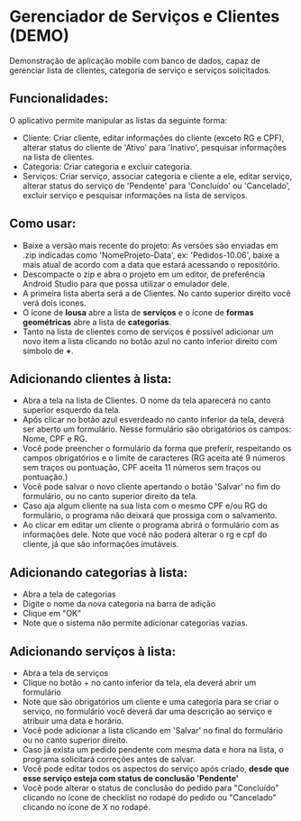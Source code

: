 # Gerenciador de Serviços e Clientes (DEMO)
Demonstração de aplicação mobile com banco de dados, capaz de gerenciar lista de clientes, categoria de serviço e serviços solicitados.

## Funcionalidades:
O aplicativo permite manipular as listas da seguinte forma:
  * Cliente: Criar cliente, editar informações do cliente (exceto RG e CPF), alterar status do cliente de 'Ativo' para 'Inativo', pesquisar informações na lista de clientes.
  * Categoria: Criar categoria e excluir categoria.
  * Serviços: Criar serviço, associar categoria e cliente a ele, editar serviço, alterar status do serviço de 'Pendente' para 'Concluído' ou 'Cancelado', excluir serviço e pesquisar informações na lista de serviços.

## Como usar:
* Baixe a versão mais recente do projeto: As versões são enviadas em .zip indicadas como 'NomeProjeto-Data', ex: 'Pedidos-10.06', baixe a mais atual de acordo com a data que estará acessando o repositório.
* Descompacte o zip e abra o projeto em um editor, de preferência Android Studio para que possa utilizar o emulador dele.
* A primeira lista aberta será a de Clientes. No canto superior direito você verá dois icones.
* O ícone de **lousa** abre a lista de **serviços** e o ícone de **formas geométricas** abre a lista de **categorias**.
* Tanto na lista de clientes como de serviços é possível adicionar um novo item a lista clicando no botão azul no canto inferior direito com símbolo de **+**.

## Adicionando clientes à lista:
* Abra a tela na lista de Clientes. O nome da tela aparecerá no canto superior esquerdo da tela.
* Após clicar no botão azul esverdeado no canto inferior da tela, deverá ser aberto um formulário. Nesse formulário são obrigatórios os campos: Nome, CPF e RG.
* Você pode preencher o formulário da forma que preferir, respeitando os campos obrigatórios e o limite de caracteres (RG aceita até 9 números sem traços ou pontuação, CPF aceita 11 números sem traços ou pontuação.)
* Você pode salvar o novo cliente apertando o botão 'Salvar' no fim do formulário, ou no canto superior direito da tela.
* Caso aja algum cliente na sua lista com o mesmo CPF e/ou RG do formulário, o programa não deixará que prossiga com o salvamento.
* Ao clicar em editar um cliente o programa abrirá o formulário com as informações dele. Note que você não poderá alterar o rg e cpf do cliente, já que são informações imutáveis.

## Adicionando categorias à lista:
* Abra a tela de categorias
* Digite o nome da nova categoria na barra de adição
* Clique em "OK"
* Note que o sistema não permite adicionar categorias vazias.

## Adicionando serviços à lista:
* Abra a tela de serviços
* Clique no botão + no canto inferior da tela, ela deverá abrir um formulário
* Note que são obrigatórios um cliente e uma categoria para se criar o serviço, no formulário você deverá dar uma descrição ao serviço e atribuir uma data e horário.
* Você pode adicionar a lista clicando em 'Salvar' no final do formulário ou no canto superior direito.
* Caso já exista um pedido pendente com mesma data e hora na lista, o programa solicitará correções antes de salvar.
* Você pode editar todos os aspectos do serviço após criado, **desde que esse serviço esteja com status de conclusão 'Pendente'**
* Você pode alterar o status de conclusão do pedido para "Concluído" clicando no ícone de checklist no rodapé do pedido ou "Cancelado" clicando no ícone de X no rodapé.
